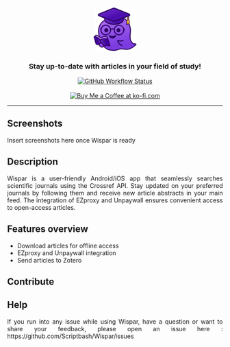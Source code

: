 <p align="center">
<img alt="Wispar" src= "https://github.com/Scriptbash/Wispar/blob/main/assets/icon/icon.png?raw=true" width="100">
</p>
<h3 align="center">Stay up-to-date with articles in your field of study!</h3>
<p align="center">
<a href="https://github.com/Scriptbash/Wispar/actions/workflows/build.yml">
    <img alt="GitHub Workflow Status" src="https://github.com/Scriptbash/Wispar/actions/workflows/build.yml/badge.svg">
</a>
</br></br>
<a href='https://ko-fi.com/A0A6ME7SJ' target='_blank'>
  <img height='32' style='border:0px;height:32px;' src='https://storage.ko-fi.com/cdn/kofi1.png?v=3' border='0' alt='Buy Me a Coffee at ko-fi.com'>
</a>
</p>

---

## Screenshots

Insert screenshots here once Wispar is ready

## Description
<p align="justify">
Wispar is a user-friendly Android/iOS app that seamlessly searches scientific journals using the Crossref API. Stay updated on your preferred journals by following them and receive new article abstracts in your main feed. The integration of EZproxy and Unpaywall ensures convenient access to open-access articles. 
</p>

## Features overview
<ul>
<li>Download articles for offline access</li>
<li>EZproxy and Unpaywall integration</li>
<li>Send articles to Zotero</li>
</ul>


## Contribute
<p align ="justify">

</p>


## Help
<p align ="justify">
If you run into any issue while using Wispar, have a question or want to share your feedback, please open an issue here : https://github.com/Scriptbash/Wispar/issues
</p>
